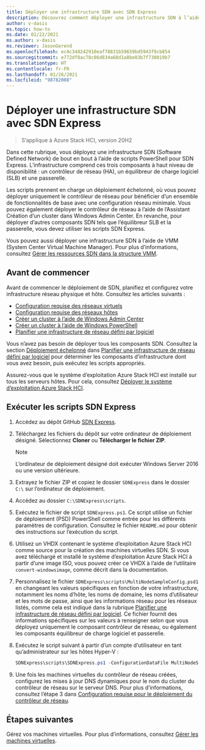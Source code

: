 ```yaml
---
title: Déployer une infrastructure SDN avec SDN Express
description: Découvrez comment déployer une infrastructure SDN à l’aide de SDN Express
author: v-dasis
ms.topic: how-to
ms.date: 01/22/2021
ms.author: v-dasis
ms.reviewer: JasonGerend
ms.openlocfilehash: ec4c348242910eaf78831b59659bd5943f9cb854
ms.sourcegitcommit: e772df8ac78c86d834a68d1a8be83b7f738019b7
ms.translationtype: HT
ms.contentlocale: fr-FR
ms.lasthandoff: 01/26/2021
ms.locfileid: "98782008"
---
```

# <a name="deploy-an-sdn-infrastructure-using-sdn-express"></a>Déployer une infrastructure SDN avec SDN Express

> S’applique à Azure Stack HCI, version 20H2

Dans cette rubrique, vous déployez une infrastructure SDN (Software Defined Network) de bout en bout à l’aide de scripts PowerShell pour SDN Express. L’infrastructure comprend ces trois composants à haut niveau de disponibilité : un contrôleur de réseau (HA), un équilibreur de charge logiciel (SLB) et une passerelle.  

Les scripts prennent en charge un déploiement échelonné, où vous pouvez déployer uniquement le contrôleur de réseau pour bénéficier d’un ensemble de fonctionnalités de base avec une configuration réseau minimale. Vous pouvez également déployer le contrôleur de réseau à l’aide de l’Assistant Création d’un cluster dans Windows Admin Center. En revanche, pour déployer d’autres composants SDN tels que l’équilibreur SLB et la passerelle, vous devez utiliser les scripts SDN Express.

Vous pouvez aussi déployer une infrastructure SDN à l’aide de VMM (System Center Virtual Machine Manager). Pour plus d’informations, consultez [Gérer les ressources SDN dans la structure VMM](/system-center/vmm/network-sdn).

## <a name="before-you-begin"></a>Avant de commencer

Avant de commencer le déploiement de SDN, planifiez et configurez votre infrastructure réseau physique et hôte. Consultez les articles suivants :

- [Configuration requise des réseaux virtuels](../concepts/physical-network-requirements.md)
- [Configuration requise des réseaux hôtes](../concepts/host-network-requirements.md)
- [Créer un cluster à l’aide de Windows Admin Center](../deploy/create-cluster.md)
- [Créer un cluster à l’aide de Windows PowerShell](../deploy/create-cluster-powershell.md)
- [Planifier une infrastructure de réseau défini par logiciel](../concepts/plan-software-defined-networking-infrastructure.md)

Vous n’avez pas besoin de déployer tous les composants SDN. Consultez la section [Déploiement échelonné](../concepts/plan-software-defined-networking-infrastructure.md#phased-deployment) dans [Planifier une infrastructure de réseau défini par logiciel](../concepts/plan-software-defined-networking-infrastructure.md) pour déterminer les composants d’infrastructure dont vous avez besoin, puis exécutez les scripts appropriés.

Assurez-vous que le système d’exploitation Azure Stack HCI est installé sur tous les serveurs hôtes. Pour cela, consultez [Déployer le système d’exploitation Azure Stack HCI](../deploy/operating-system.md).

## <a name="run-the-sdn-express-scripts"></a>Exécuter les scripts SDN Express

1. Accédez au dépôt GitHub [SDN Express](https://github.com/microsoft/SDN).

1. Téléchargez les fichiers du dépôt sur votre ordinateur de déploiement désigné. Sélectionnez **Cloner** ou **Télécharger le fichier ZIP**.

    > [!NOTE]
    > L’ordinateur de déploiement désigné doit exécuter Windows Server 2016 ou une version ultérieure.

1. Extrayez le fichier ZIP et copiez le dossier `SDNExpress` dans le dossier `C:\` sur l’ordinateur de déploiement.

1. Accédez au dossier `C:\SDNExpress\scripts`.

1. Exécutez le fichier de script `SDNExpress.ps1`. Ce script utilise un fichier de déploiement (PSD) PowerShell comme entrée pour les différents paramètres de configuration. Consultez le fichier `README.md` pour obtenir des instructions sur l’exécution du script.  

1. Utilisez un VHDX contenant le système d’exploitation Azure Stack HCI comme source pour la création des machines virtuelles SDN. Si vous avez téléchargé et installé le système d’exploitation Azure Stack HCI à partir d’une image ISO, vous pouvez créer ce VHDX à l’aide de l’utilitaire `convert-windowsimage`, comme décrit dans la documentation.

1. Personnalisez le fichier `SDNExpress\scripts\MultiNodeSampleConfig.psd1` en changeant les valeurs spécifiques en fonction de votre infrastructure, notamment les noms d’hôte, les noms de domaine, les noms d’utilisateur et les mots de passe, ainsi que les informations réseau pour les réseaux listés, comme cela est indiqué dans la rubrique [Planifier une infrastructure de réseau défini par logiciel](../concepts/plan-software-defined-networking-infrastructure.md). Ce fichier fournit des informations spécifiques sur les valeurs à renseigner selon que vous déployez uniquement le composant contrôleur de réseau, ou également les composants équilibreur de charge logiciel et passerelle.

1. Exécutez le script suivant à partir d’un compte d’utilisateur en tant qu’administrateur sur les hôtes Hyper-V :

    ```powershell
    SDNExpress\scripts\SDNExpress.ps1 -ConfigurationDataFile MultiNodeSampleConfig.psd1 -Verbose
    ```

1. Une fois les machines virtuelles du contrôleur de réseau créées, configurez les mises à jour DNS dynamiques pour le nom du cluster du contrôleur de réseau sur le serveur DNS. Pour plus d’informations, consultez l’étape 3 dans [Configuration requise pour le déploiement du contrôleur de réseau](/windows-server/networking/sdn/plan/installation-and-preparation-requirements-for-deploying-network-controller#step-3-configure-dynamic-dns-registration-for-network-controller).

## <a name="next-steps"></a>Étapes suivantes

Gérez vos machines virtuelles. Pour plus d’informations, consultez [Gérer les machines virtuelles](../manage/vm.md).